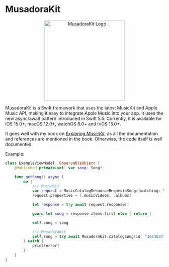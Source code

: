 # MusadoraKit

<p align="center">
  <img src= "https://github.com/rryam/MusadoraKit/blob/main/MusadoraKitIcon.png" alt="MusadoraKit Logo" width="256"/>
</p>

MusadoraKit is a Swift framework that uses the latest MusicKit and Apple Music API, making it easy to integrate Apple Music into your app. It uses the new async/await pattern introduced in Swift 5.5. Currently, it is available for iOS 15.0+, macOS 12.0+, watchOS 8.0+ and tvOS 15.0+.

It goes well with my book on [*Exploring MusicKit*](http://exploringmusickit.com), as all the documentation and references are mentioned in the book. Otherwise, the code itself is well documented.

Example: 

```swift 
class ExampleViewModel: ObservableObject {
    @Published private(set) var song: Song?

    func getSong() async {
        do {
            /// MusicKit
            var request = MusicCatalogResourceRequest<Song>(matching: \.id, equalTo: "1613834774")
            request.properties = [.musicVideos, .albums]

            let response = try await request.response()

            guard let song = response.items.first else { return }

            self.song = song

            /// MusadoraKit
            self.song = try await MusadoraKit.catalogSong(id: "1613834774", with: [.musicVideos, .albums])
        } catch {
            print(error)
        }
    }
}
```
